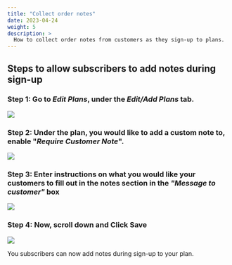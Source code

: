 ```yaml
---
title: "Collect order notes"
date: 2023-04-24
weight: 5
description: >
  How to collect order notes from customers as they sign-up to plans.
---
```


## Steps to allow subscribers to add notes during sign-up

### Step 1: Go to *Edit Plans*, under the *Edit/Add Plans* tab.

![](https://subscribie.co.uk/blog/content/images/size/w1000/2023/04/image-12.png)

### Step 2: Under the plan, you would like to add a custom note to, enable "*Require Customer Note*".

![](https://subscribie.co.uk/blog/content/images/2023/04/image-13.png)

### Step 3: Enter instructions on what you would like your customers to fill out in the notes section in the *"Message to customer"* box

![](https://subscribie.co.uk/blog/content/images/2023/04/image-14.png)

### Step 4: Now, scroll down and Click Save

![](https://subscribie.co.uk/blog/content/images/size/w1000/2023/04/image-15.png)

You subscribers can now add notes during sign-up to your plan. 
